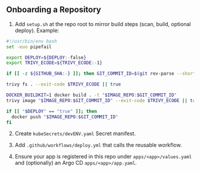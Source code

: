 Onboarding a Repository
----------------------

1) Add `setup.sh` at the repo root to mirror build steps (scan, build, optional deploy). Example:

```bash
#!/usr/bin/env bash
set -euo pipefail

export DEPLOY=${DEPLOY:-false}
export TRIVY_ECODE=${TRIVY_ECODE:-1}

if [[ -z ${GITHUB_SHA:-} ]]; then GIT_COMMIT_ID=$(git rev-parse --short=8 HEAD); else GIT_COMMIT_ID=${GITHUB_SHA::8}; fi

trivy fs . --exit-code $TRIVY_ECODE || true

DOCKER_BUILDKIT=1 docker build . -t "$IMAGE_REPO:$GIT_COMMIT_ID"
trivy image "$IMAGE_REPO:$GIT_COMMIT_ID" --exit-code $TRIVY_ECODE || true

if [[ "$DEPLOY" == "true" ]]; then
  docker push "$IMAGE_REPO:$GIT_COMMIT_ID"
fi
```

2) Create `kubeSecrets/devENV.yaml` Secret manifest.

3) Add `.github/workflows/deploy.yml` that calls the reusable workflow.

4) Ensure your app is registered in this repo under `apps/<app>/values.yaml` and (optionally) an Argo CD `apps/<app>/app.yaml`.


